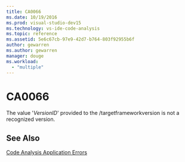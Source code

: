 ```yaml
---
title: CA0066
ms.date: 10/19/2016
ms.prod: visual-studio-dev15
ms.technology: vs-ide-code-analysis
ms.topic: reference
ms.assetid: 5e6c67cb-97e9-42d7-b764-803f92955b6f
author: gewarren
ms.author: gewarren
manager: douge
ms.workload:
  - "multiple"
---
```

# CA0066
The value '*VersionID*' provided to the /targetframeworkversion is not a recognized version.

## See Also
 [Code Analysis Application Errors](../code-quality/code-analysis-application-errors.md)